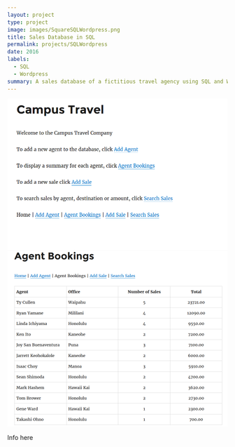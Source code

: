 ```yaml
---
layout: project
type: project
image: images/SquareSQLWordpress.png
title: Sales Database in SQL
permalink: projects/SQLWordpress
date: 2016
labels:
  - SQL
  - Wordpress
summary: A sales database of a fictitious travel agency using SQL and Wordpress
---
```


<img class="ui medium right floated rounded image" src="../images/SQLTop.png">
<img class="ui medium right floated rounded image" src="../images/SQLBooking.png">


Info here
